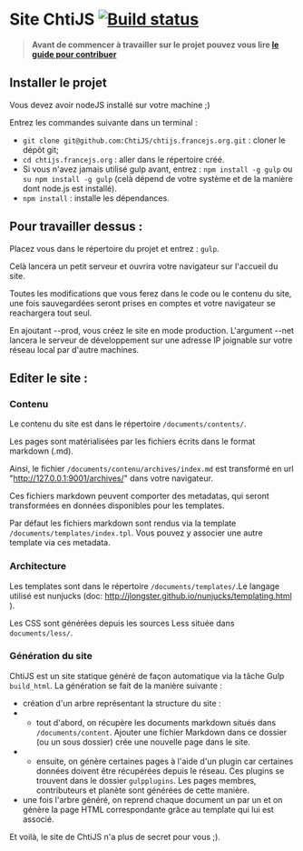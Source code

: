 # Site ChtiJS [![Build status](https://api.travis-ci.org/ChtiJS/chtijs.francejs.org.png)](https://travis-ci.org/ChtiJS/chtijs.francejs.org)

> **Avant de commencer à travailler sur le projet pouvez vous lire [le guide
 pour contribuer](CONTRIBUTING.md)**

## Installer le projet

Vous devez avoir nodeJS installé sur votre machine ;)

Entrez les commandes suivante dans un terminal :
- `git clone git@github.com:ChtiJS/chtijs.francejs.org.git` : cloner le dépôt git;
- `cd chtijs.francejs.org` : aller dans le répertoire créé.
- Si vous n'avez jamais utilisé gulp avant, entrez :
`npm install -g gulp` ou `su npm install -g gulp` (celà dépend de votre système
 et de la manière dont node.js est installé).
- `npm install` : installe les dépendances.

## Pour travailler dessus :

Placez vous dans le répertoire du projet et entrez : `gulp`.

Celà lancera un petit serveur et ouvrira votre navigateur sur l'accueil du site.

Toutes les modifications que vous ferez dans le code ou le contenu du site,
 une fois sauvegardées seront prises en comptes et votre navigateur se
 reachargera tout seul.

En ajoutant --prod, vous créez le site en mode production. L'argument --net
 lancera le serveur de développement sur une adresse IP joignable sur votre
 réseau local par d'autre machines.

## Editer le site :

### Contenu

Le contenu du site est dans le répertoire `/documents/contents/`.

Les pages sont matérialisées par les fichiers écrits dans le format markdown (.md).

Ainsi, le fichier `/documents/contenu/archives/index.md` est transformé en url
 "http://127.0.0.1:9001/archives/" dans votre navigateur.

Ces fichiers markdown peuvent comporter des metadatas, qui seront transformées
 en données disponibles pour les templates.

Par défaut les fichiers markdown sont rendus via la template
 `/documents/templates/index.tpl`. Vous pouvez y associer une autre template
 via ces metadata.


### Architecture

Les templates sont dans le répertoire `/documents/templates/`.Le langage utilisé
 est nunjucks (doc: http://jlongster.github.io/nunjucks/templating.html ).

Les CSS sont générées depuis les sources Less située dans `documents/less/`.

### Génération du site

ChtiJS est un site statique généré de façon automatique via la tâche Gulp
 `build_html`. La génération se fait de la manière suivante :

* création d'un arbre représentant la structure du site :
* * tout d'abord, on récupère les documents markdown  situés dans
 `/documents/content`. Ajouter une fichier Markdown dans ce dossier (ou un
 sous dossier) crée une nouvelle page dans le site.
* * ensuite, on génère certaines pages à l'aide d'un plugin car certaines données
 doivent être récupérées depuis le réseau. Ces plugins se trouvent dans le
 dossier `gulpplugins`. Les pages membres, contributeurs et planète sont
 générées de cette manière.
* une fois l'arbre généré, on reprend chaque document un par un et on génère
 la page HTML correspondante grâce au template qui lui est associé.

Et voilà, le site de ChtiJS n'a plus de secret pour vous ;).

